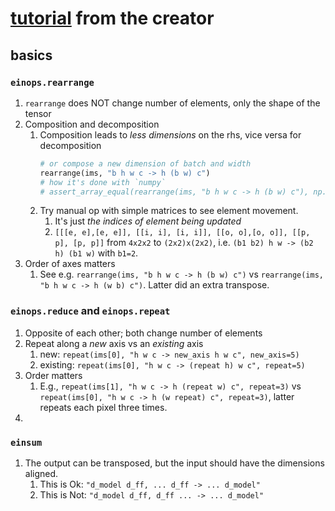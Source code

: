 # [tutorial](https://github.com/arogozhnikov/einops/tree/main) from the creator
## basics
### `einops.rearrange`
1. `rearrange` does NOT change number of elements, only the shape of the tensor
2. Composition and decomposition
	1. Composition leads to *less dimensions* on the rhs, vice versa for decomposition
		```python
		# or compose a new dimension of batch and width
		rearrange(ims, "b h w c -> h (b w) c")
		# how it's done with `numpy`
		# assert_array_equal(rearrange(ims, "b h w c -> h (b w) c"), np.transpose(ims, (1, 0, 2, 3)).reshape(s1, s0*s2, s3))
		```
	2. Try manual op with simple matrices to see element movement. 
		1. It's just *the indices of element being updated*
		2. `[[[e, e],[e, e]], [[i, i], [i, i]], [[o, o],[o, o]], [[p, p], [p, p]]` from `4x2x2` to `(2x2)x(2x2)`, i.e. `(b1 b2) h w -> (b2 h) (b1 w)` with `b1=2`.
3. Order of axes matters
	1. See e.g. `rearrange(ims, "b h w c -> h (b w) c")` vs `rearrange(ims, "b h w c -> h (w b) c")`. Latter did an extra transpose.
### `einops.reduce` and `einops.repeat`
1. Opposite of each other; both change number of elements
2. Repeat along a *new* axis vs an *existing* axis
	1. new: `repeat(ims[0], "h w c -> new_axis h w c", new_axis=5)`
	2. existing: `repeat(ims[0], "h w c -> (repeat h) w c", repeat=5)`
3. Order matters
	1. E.g., `repeat(ims[1], "h w c -> h (repeat w) c", repeat=3)` vs `repeat(ims[0], "h w c -> h (w repeat) c", repeat=3)`, latter repeats each pixel three times.
4. 
### `einsum`
1.  The output can be transposed, but the input should have the dimensions aligned. 
	1. This is Ok: `"d_model d_ff, ... d_ff -> ... d_model"` 
	2. This is Not: `"d_model d_ff, d_ff ... -> ... d_model"` 